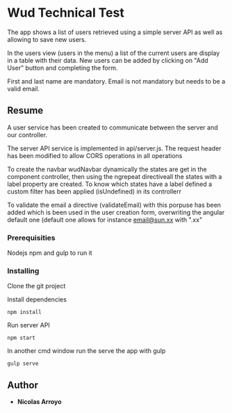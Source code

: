 # Wud Technical Test

The app shows a list of users retrieved using a simple server API as well as allowing to save new users.

In the users view (users in the menu) a list of the current users are display in a table with their data. New users can be added by clicking on "Add User" button and completing the form.

First and last name are mandatory. Email is not mandatory but needs to be a valid email.

## Resume

A user service has been created to communicate between the server and our controller.

The server API service is implemented in api/server.js. The request header has been modified to allow CORS operations in all operations

To create the navbar wudNavbar dynamically the states are get in the component controller, then using the ngrepeat directiveall the states with a label property are created. To know which states have a label defined a custom filter has been applied (isUndefined) in its controllerr

To validate the email a directive (validateEmail) with this porpuse has been added which is been used in the user creation form, overwriting the angular default one (default one allows for instance email@sun.xx with ".xx"

### Prerequisities

Nodejs npm and gulp to run it


### Installing

Clone the git project

Install dependencies
```
npm install
```
Run server API
```
npm start
```
In another cmd window run the serve the app with gulp
```
gulp serve
```


## Author

* **Nicolas Arroyo** 


